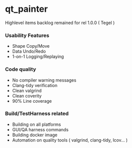 # qt_painter
Highlevel items backlog remained for rel 1.0.0 ( Tegel )
 
### Usability Features
* Shape Copy/Move
* Data Undo/Redo
* 1-on-1 Logging/Replaying

### Code quality
* No compiler warning messages
* Clang-tidy verification
* Clean valgrind
* Clean coverity
* 90% Line coverage

### Build/TestHarness related 
* Building on all platforms
* GUI/QA harness commands
* Building docker image 
* Automation on quality tools ( valgrind, clang-tidy, lcov... )
